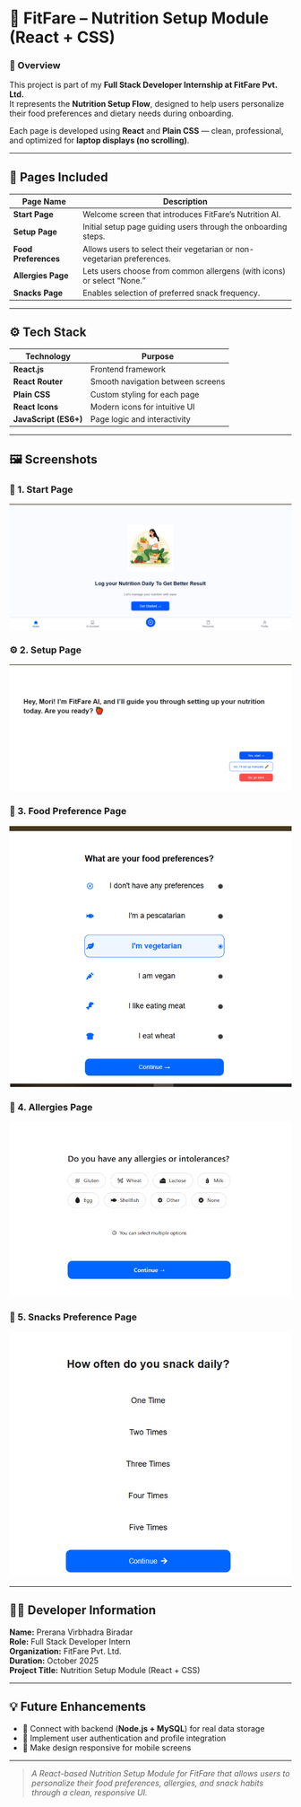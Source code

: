 # 🥗 FitFare – Nutrition Setup Module (React + CSS)

### 📘 Overview  
This project is part of my **Full Stack Developer Internship at FitFare Pvt. Ltd.**  
It represents the **Nutrition Setup Flow**, designed to help users personalize their food preferences and dietary needs during onboarding.  

Each page is developed using **React** and **Plain CSS** — clean, professional, and optimized for **laptop displays (no scrolling)**.

---

## 🧩 Pages Included  

| Page Name | Description |
|------------|-------------|
| **Start Page** | Welcome screen that introduces FitFare’s Nutrition AI. |
| **Setup Page** | Initial setup page guiding users through the onboarding steps. |
| **Food Preferences** | Allows users to select their vegetarian or non-vegetarian preferences. |
| **Allergies Page** | Lets users choose from common allergens (with icons) or select “None.” |
| **Snacks Page** | Enables selection of preferred snack frequency. |

---

## ⚙️ Tech Stack  

| Technology | Purpose |
|-------------|----------|
| **React.js** | Frontend framework |
| **React Router** | Smooth navigation between screens |
| **Plain CSS** | Custom styling for each page |
| **React Icons** | Modern icons for intuitive UI |
| **JavaScript (ES6+)** | Page logic and interactivity |

---

## 🖼️ Screenshots  

### 🏁 1. Start Page  
![Start Page](public/startpage.png)

### ⚙️ 2. Setup Page  
![Setup Page](public/setuppage.png)

### 🍴 3. Food Preference Page  
![Food Preference Page](public/foodpreference.png)

### 🚫 4. Allergies Page  
![Allergies Page](public/allergies.png)

### 🍪 5. Snacks Preference Page  
![Snacks Preference Page](public/snackes.png)

---

## 👩‍💻 Developer Information  

**Name:** Prerana Virbhadra Biradar  
**Role:** Full Stack Developer Intern  
**Organization:** FitFare Pvt. Ltd.  
**Duration:** October 2025  
**Project Title:** Nutrition Setup Module (React + CSS)

---

## 💡 Future Enhancements  

- 🔗 Connect with backend (**Node.js + MySQL**) for real data storage  
- 💾 Implement user authentication and profile integration  
- 📱 Make design responsive for mobile screens  

---

> _A React-based Nutrition Setup Module for FitFare that allows users to personalize their food preferences, allergies, and snack habits through a clean, responsive UI._
